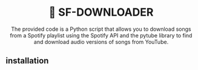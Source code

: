 <div align="center">
 
# 👾 SF-DOWNLOADER
The provided code is a Python script that allows you to download songs from a Spotify playlist using the Spotify API and the pytube library to find and download audio versions of songs from YouTube.

</div>

## installation
